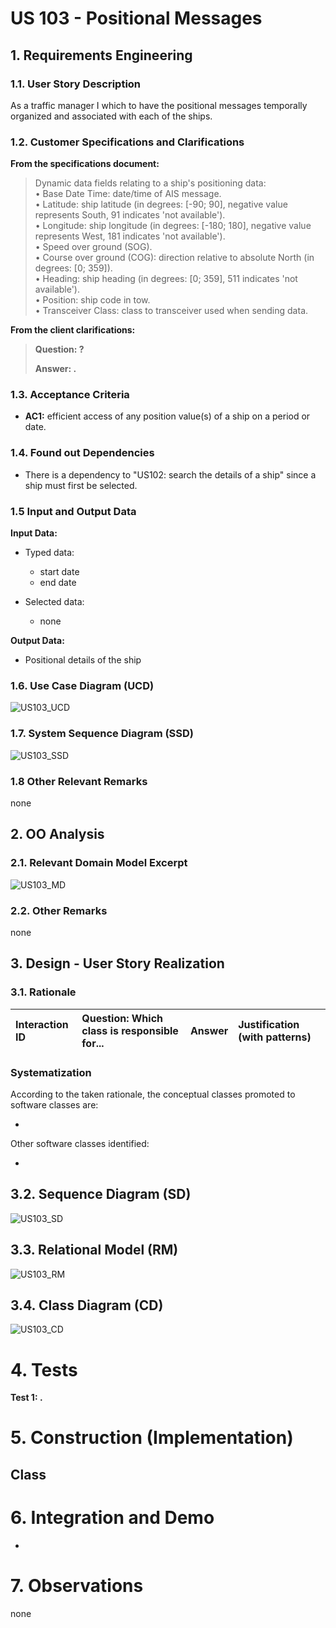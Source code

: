 # US 103 - Positional Messages

## 1. Requirements Engineering


### 1.1. User Story Description


As a traffic manager I which to have the positional messages temporally organized and associated with each of the ships.


### 1.2. Customer Specifications and Clarifications 


**From the specifications document:**

>	Dynamic data fields relating to a ship's positioning data:  
    • Base Date Time: date/time of AIS message.  
    • Latitude: ship latitude (in degrees: [-90; 90], negative value represents South, 91 indicates
    'not available').  
    • Longitude: ship longitude (in degrees: [-180; 180], negative value represents West, 181
    indicates 'not available').  
    • Speed over ground (SOG).  
    • Course over ground (COG): direction relative to absolute North (in degrees: [0; 359]).  
    • Heading: ship heading (in degrees: [0; 359], 511 indicates 'not available').  
    • Position: ship code in tow.  
    • Transceiver Class: class to transceiver used when sending data.  

**From the client clarifications:**

> **Question: ?** 
>  
> **Answer: .** 

### 1.3. Acceptance Criteria


* **AC1:** efficient access of any position value(s) of a ship on a period or date.


### 1.4. Found out Dependencies


* There is a dependency to "US102: search the details of a ship" since a ship must first be selected.


### 1.5 Input and Output Data


**Input Data:**

* Typed data:
	* start date
	* end date

* Selected data:
    * none

**Output Data:**

* Positional details of the ship

### 1.6. Use Case Diagram (UCD)

![US103_UCD](US103_UCD.svg)

### 1.7. System Sequence Diagram (SSD)

![US103_SSD](US103_SSD.svg)

### 1.8 Other Relevant Remarks

none

## 2. OO Analysis

### 2.1. Relevant Domain Model Excerpt 

![US103_MD](US103_MD.svg)

### 2.2. Other Remarks

none


## 3. Design - User Story Realization 

### 3.1. Rationale

| Interaction ID | Question: Which class is responsible for... | Answer | Justification (with patterns)  |
|:-------------  |:--------------------- |:------------|:---------------------------- |


### Systematization ##

According to the taken rationale, the conceptual classes promoted to software classes are: 

 * 

Other software classes identified: 

 * 
 
## 3.2. Sequence Diagram (SD)

![US103_SD](US103_SD.svg)

## 3.3. Relational Model (RM)

![US103_RM](US103_RM.svg)

## 3.4. Class Diagram (CD)

![US103_CD](US103_CD.svg)

# 4. Tests 

**Test 1: .**  

# 5. Construction (Implementation)

## Class 

# 6. Integration and Demo 

* 

# 7. Observations

none